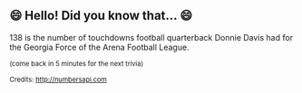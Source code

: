 ## 😄 Hello! Did you know that... 😄
138 is the number of touchdowns football quarterback Donnie Davis had for the Georgia Force of the Arena Football League.

<sup>(come back in 5 minutes for the next trivia)</sup>


<sup>Credits: http://numbersapi.com</sup>
